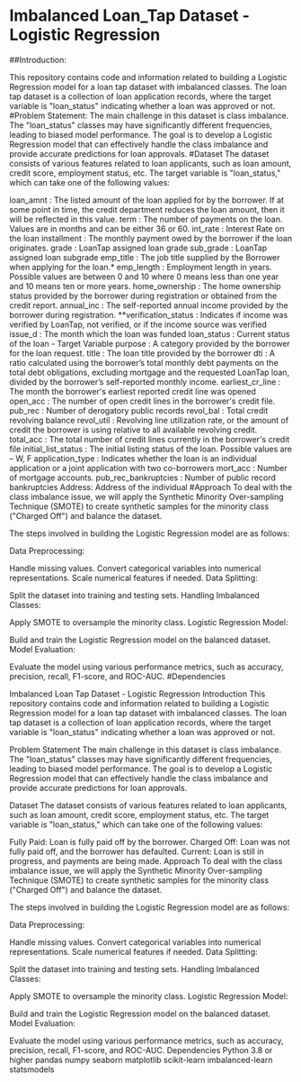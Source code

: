 # Imbalanced Loan_Tap Dataset - Logistic Regression
##Introduction:

This repository contains code and information related to building a Logistic Regression model for a loan tap dataset with imbalanced classes. The loan tap dataset is a collection of loan application records, where the target variable is "loan_status" indicating whether a loan was approved or not.
#Problem Statement:
The main challenge in this dataset is class imbalance. The "loan_status" classes may have significantly different frequencies, leading to biased model performance. The goal is to develop a Logistic Regression model that can effectively handle the class imbalance and provide accurate predictions for loan approvals.
#Dataset
The dataset consists of various features related to loan applicants, such as loan amount, credit score, employment status, etc. The target variable is "loan_status," which can take one of the following values:

loan_amnt : The listed amount of the loan applied for by the borrower. If at some point in time, the credit department reduces the loan amount, then it will be reflected in this value.
term : The number of payments on the loan. Values are in months and can be either 36 or 60.
int_rate : Interest Rate on the loan
installment : The monthly payment owed by the borrower if the loan originates.
grade : LoanTap assigned loan grade
sub_grade : LoanTap assigned loan subgrade
emp_title : The job title supplied by the Borrower when applying for the loan.*
emp_length : Employment length in years. Possible values are between 0 and 10 where 0 means less than one year and 10 means ten or more years.
home_ownership : The home ownership status provided by the borrower during registration or obtained from the credit report.
annual_inc : The self-reported annual income provided by the borrower during registration.
**verification_status : Indicates if income was verified by LoanTap, not verified, or if the income source was verified
issue_d : The month which the loan was funded
loan_status : Current status of the loan - Target Variable
purpose : A category provided by the borrower for the loan request.
title : The loan title provided by the borrower
dti : A ratio calculated using the borrower’s total monthly debt payments on the total debt obligations, excluding mortgage and the requested LoanTap loan, divided by the borrower’s self-reported monthly income.
earliest_cr_line : The month the borrower's earliest reported credit line was opened
open_acc : The number of open credit lines in the borrower's credit file.
pub_rec : Number of derogatory public records
revol_bal : Total credit revolving balance
revol_util : Revolving line utilization rate, or the amount of credit the borrower is using relative to all available revolving credit.
total_acc : The total number of credit lines currently in the borrower's credit file
initial_list_status : The initial listing status of the loan. Possible values are – W, F
application_type : Indicates whether the loan is an individual application or a joint application with two co-borrowers
mort_acc : Number of mortgage accounts.
pub_rec_bankruptcies : Number of public record bankruptcies
Address: Address of the individual
#Approach
To deal with the class imbalance issue, we will apply the Synthetic Minority Over-sampling Technique (SMOTE) to create synthetic samples for the minority class ("Charged Off") and balance the dataset.

The steps involved in building the Logistic Regression model are as follows:

Data Preprocessing:

Handle missing values.
Convert categorical variables into numerical representations.
Scale numerical features if needed.
Data Splitting:

Split the dataset into training and testing sets.
Handling Imbalanced Classes:

Apply SMOTE to oversample the minority class.
Logistic Regression Model:

Build and train the Logistic Regression model on the balanced dataset.
Model Evaluation:

Evaluate the model using various performance metrics, such as accuracy, precision, recall, F1-score, and ROC-AUC.
#Dependencies

Imbalanced Loan Tap Dataset - Logistic Regression
Introduction
This repository contains code and information related to building a Logistic Regression model for a loan tap dataset with imbalanced classes. The loan tap dataset is a collection of loan application records, where the target variable is "loan_status" indicating whether a loan was approved or not.

Problem Statement
The main challenge in this dataset is class imbalance. The "loan_status" classes may have significantly different frequencies, leading to biased model performance. The goal is to develop a Logistic Regression model that can effectively handle the class imbalance and provide accurate predictions for loan approvals.

Dataset
The dataset consists of various features related to loan applicants, such as loan amount, credit score, employment status, etc. The target variable is "loan_status," which can take one of the following values:

Fully Paid: Loan is fully paid off by the borrower.
Charged Off: Loan was not fully paid off, and the borrower has defaulted.
Current: Loan is still in progress, and payments are being made.
Approach
To deal with the class imbalance issue, we will apply the Synthetic Minority Over-sampling Technique (SMOTE) to create synthetic samples for the minority class ("Charged Off") and balance the dataset.

The steps involved in building the Logistic Regression model are as follows:

Data Preprocessing:

Handle missing values.
Convert categorical variables into numerical representations.
Scale numerical features if needed.
Data Splitting:

Split the dataset into training and testing sets.
Handling Imbalanced Classes:

Apply SMOTE to oversample the minority class.
Logistic Regression Model:

Build and train the Logistic Regression model on the balanced dataset.
Model Evaluation:

Evaluate the model using various performance metrics, such as accuracy, precision, recall, F1-score, and ROC-AUC.
Dependencies
Python 3.8 or higher
pandas
numpy
seaborn
matplotlib
scikit-learn
imbalanced-learn
statsmodels

